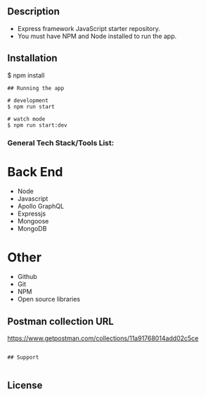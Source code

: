 ## Description

- Express framework JavaScript starter repository.
- You must have NPM and Node installed to run the app.

## Installation

$ npm install
```
## Running the app

# development
$ npm run start

# watch mode
$ npm run start:dev

```
### General Tech Stack/Tools List:

# Back End

  - Node
  - Javascript
  - Apollo GraphQL
  - Expressjs
  - Mongoose
  - MongoDB

# Other
  - Github
  - Git
  - NPM
  - Open source libraries



## Postman collection URL

https://www.getpostman.com/collections/11a91768014add02c5ce

```

## Support


```

## License


```



